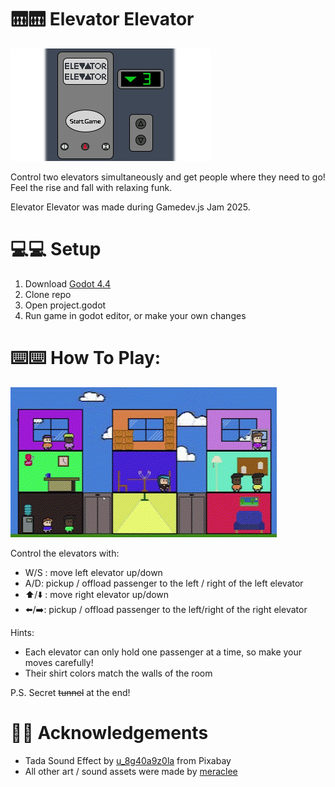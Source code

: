 # 🛗🛗 Elevator Elevator
![](resource/assets/art/title_screen_elevators.png)

Control two elevators simultaneously and get people where they need to go! Feel the rise and fall with relaxing funk.

Elevator Elevator was made during Gamedev.js Jam 2025.

# 💻💻 Setup
1. Download [Godot 4.4](https://godotengine.org/download/archive/4.4-stable/)
2. Clone repo
3. Open project.godot
4. Run game in godot editor, or make your own changes

# ⌨️⌨️ How To Play:
![](static/gameplay.gif)

Control the elevators with:
- W/S : move left elevator up/down
- A/D: pickup / offload passenger to the left / right of the left elevator
- ⬆️/⬇️ : move right elevator up/down
- ⬅️/➡️: pickup / offload passenger to the left/right of the right elevator

Hints:
- Each elevator can only hold one passenger at a time, so make your moves carefully!
- Their shirt colors match the walls of the room

P.S. Secret ~~tunnel~~ at the end!


# 🎨🎨 Acknowledgements
- Tada Sound Effect by [u_8g40a9z0la](https://pixabay.com/users/u_8g40a9z0la-45586904/?utm_source=link-attribution&utm_medium=referral&utm_campaign=music&utm_content=234709) from Pixabay
- All other art / sound assets were made by [meraclee](https://github.com/meraclee)
